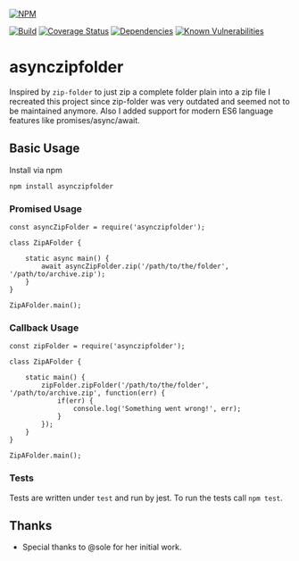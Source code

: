 [![NPM](https://nodei.co/npm/asynczipfolder.png)](https://nodei.co/npm/asynczipfolder/)

[![Build](https://travis-ci.org/maugenst/asyncZipFolder.svg?branch=master)](https://travis-ci.org/maugenst/asyncZipFolder.svg?branch=master)
[![Coverage Status](https://coveralls.io/repos/github/maugenst/asyncZipFolder/badge.svg?branch=master)](https://coveralls.io/github/maugenst/asyncZipFolder?branch=master)
[![Dependencies](https://david-dm.org/maugenst/asyncZipFolder.svg)](https://david-dm.org/maugenst/asyncZipFolder)
[![Known Vulnerabilities](https://snyk.io/test/github/maugenst/asyncZipFolder/badge.svg?targetFile=package.json)](https://snyk.io/test/github/maugenst/asyncZipFolder?targetFile=package.json)


# asynczipfolder
Inspired by ``zip-folder`` to just zip a complete folder plain into a zip file I
recreated this project since zip-folder was very outdated and seemed not 
to be maintained anymore. Also I added support for modern ES6 language 
features like promises/async/await.

## Basic Usage

Install via npm

```
npm install asynczipfolder
```

### Promised Usage

```
const asyncZipFolder = require('asynczipfolder');

class ZipAFolder {

    static async main() {
        await asyncZipFolder.zip('/path/to/the/folder', '/path/to/archive.zip');
    }
}

ZipAFolder.main();

```

### Callback Usage

```
const zipFolder = require('asynczipfolder');

class ZipAFolder {

    static main() {
        zipFolder.zipFolder('/path/to/the/folder', '/path/to/archive.zip', function(err) {
            if(err) {
                console.log('Something went wrong!', err);
            }
        });
    }
}

ZipAFolder.main();

```

### Tests

Tests are written under ``test`` and run by jest. To run the tests call ``npm test``.

## Thanks

* Special thanks to @sole for her initial work.
